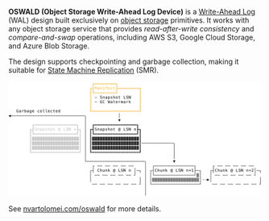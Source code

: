 **OSWALD (Object Storage Write-Ahead Log Device)** is a [Write-Ahead Log][wal]
(WAL) design built exclusively on [object storage][object-storage] primitives.
It works with any object storage service that provides _read-after-write
consistency_ and _compare-and-swap_ operations, including AWS S3, Google Cloud
Storage, and Azure Blob Storage.

The design supports checkpointing and garbage collection, making it suitable for
[State Machine Replication][smr] (SMR).

![high-level diagram](./docs/assets/high-level-diagram.svg)

See [nvartolomei.com/oswald](https://nvartolomei.com/oswald/) for more details.

[object-storage]: https://en.wikipedia.org/wiki/Object_storage
[smr]: https://en.wikipedia.org/wiki/State_machine_replication
[wal]: https://en.wikipedia.org/wiki/Write-ahead_logging
